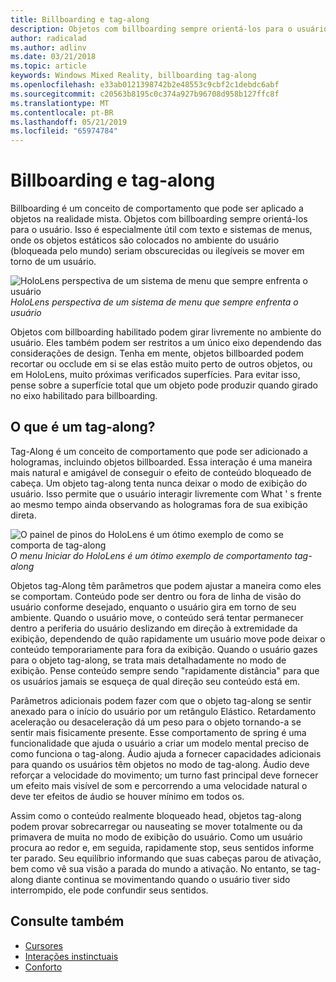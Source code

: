 ```yaml
---
title: Billboarding e tag-along
description: Objetos com billboarding sempre orientá-los para o usuário.
author: radicalad
ms.author: adlinv
ms.date: 03/21/2018
ms.topic: article
keywords: Windows Mixed Reality, billboarding tag-along
ms.openlocfilehash: e33ab0121398742b2e48553c9cbf2c1debdc6abf
ms.sourcegitcommit: c20563b8195c0c374a927b96708d958b127ffc8f
ms.translationtype: MT
ms.contentlocale: pt-BR
ms.lasthandoff: 05/21/2019
ms.locfileid: "65974784"
---
```

# <a name="billboarding-and-tag-along"></a>Billboarding e tag-along

Billboarding é um conceito de comportamento que pode ser aplicado a objetos na realidade mista. Objetos com billboarding sempre orientá-los para o usuário. Isso é especialmente útil com texto e sistemas de menus, onde os objetos estáticos são colocados no ambiente do usuário (bloqueada pelo mundo) seriam obscurecidas ou ilegíveis se mover em torno de um usuário.

![HoloLens perspectiva de um sistema de menu que sempre enfrenta o usuário](images/billboarding-fragments.gif)<br>
*HoloLens perspectiva de um sistema de menu que sempre enfrenta o usuário*

Objetos com billboarding habilitado podem girar livremente no ambiente do usuário. Eles também podem ser restritos a um único eixo dependendo das considerações de design. Tenha em mente, objetos billboarded podem recortar ou occlude em si se elas estão muito perto de outros objetos, ou em HoloLens, muito próximas verificados superfícies. Para evitar isso, pense sobre a superfície total que um objeto pode produzir quando girado no eixo habilitado para billboarding.

## <a name="what-is-a-tag-along"></a>O que é um tag-along?

Tag-Along é um conceito de comportamento que pode ser adicionado a hologramas, incluindo objetos billboarded. Essa interação é uma maneira mais natural e amigável de conseguir o efeito de conteúdo bloqueado de cabeça. Um objeto tag-along tenta nunca deixar o modo de exibição do usuário. Isso permite que o usuário interagir livremente com What ' s frente ao mesmo tempo ainda observando as hologramas fora de sua exibição direta.

![O painel de pinos do HoloLens é um ótimo exemplo de como se comporta de tag-along](images/tagalong-1000px.jpg)<br>
*O menu Iniciar do HoloLens é um ótimo exemplo de comportamento tag-along*

Objetos tag-Along têm parâmetros que podem ajustar a maneira como eles se comportam. Conteúdo pode ser dentro ou fora de linha de visão do usuário conforme desejado, enquanto o usuário gira em torno de seu ambiente. Quando o usuário move, o conteúdo será tentar permanecer dentro a periferia do usuário deslizando em direção à extremidade da exibição, dependendo de quão rapidamente um usuário move pode deixar o conteúdo temporariamente para fora da exibição. Quando o usuário gazes para o objeto tag-along, se trata mais detalhadamente no modo de exibição. Pense conteúdo sempre sendo "rapidamente distância" para que os usuários jamais se esqueça de qual direção seu conteúdo está em.

Parâmetros adicionais podem fazer com que o objeto tag-along se sentir anexado para o início do usuário por um retângulo Elástico. Retardamento aceleração ou desaceleração dá um peso para o objeto tornando-a se sentir mais fisicamente presente. Esse comportamento de spring é uma funcionalidade que ajuda o usuário a criar um modelo mental preciso de como funciona o tag-along. Áudio ajuda a fornecer capacidades adicionais para quando os usuários têm objetos no modo de tag-along. Áudio deve reforçar a velocidade do movimento; um turno fast principal deve fornecer um efeito mais visível de som e percorrendo a uma velocidade natural o deve ter efeitos de áudio se houver mínimo em todos os.

Assim como o conteúdo realmente bloqueado head, objetos tag-along podem provar sobrecarregar ou nauseating se mover totalmente ou da primavera de muita no modo de exibição do usuário. Como um usuário procura ao redor e, em seguida, rapidamente stop, seus sentidos informe ter parado. Seu equilíbrio informando que suas cabeças parou de ativação, bem como vê sua visão a parada do mundo a ativação. No entanto, se tag-along diante continua se movimentando quando o usuário tiver sido interrompido, ele pode confundir seus sentidos.

## <a name="see-also"></a>Consulte também
* [Cursores](cursors.md)
* [Interações instinctuais](interaction-fundamentals.md)
* [Conforto](comfort.md)
